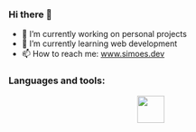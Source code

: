 ### Hi there 👋

- 🔭 I’m currently working on personal projects
- 🌱 I’m currently learning web development
- 📫 How to reach me: www.simoes.dev

### Languages and tools:

<p align="center">
  <a href="/" target="_blank"><img width="48" height="48" src="https://cdn.svgporn.com/logos/react.svg" /></a>
</p>

